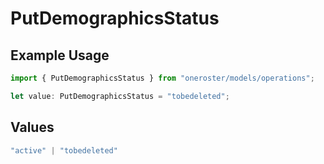 # PutDemographicsStatus

## Example Usage

```typescript
import { PutDemographicsStatus } from "oneroster/models/operations";

let value: PutDemographicsStatus = "tobedeleted";
```

## Values

```typescript
"active" | "tobedeleted"
```